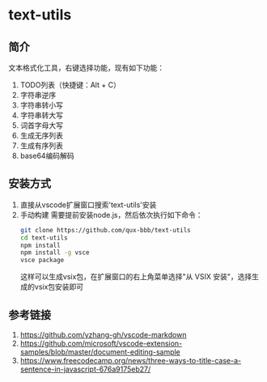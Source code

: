 # text-utils

## 简介

文本格式化工具，右键选择功能，现有如下功能：  
1. TODO列表（快捷键：Alt + C）
2. 字符串逆序
3. 字符串转小写
4. 字符串转大写
5. 词首字母大写
6. 生成无序列表
7. 生成有序列表
8. base64编码解码


## 安装方式
1. 直接从vscode扩展窗口搜索'text-utils'安装  
2. 手动构建
   需要提前安装node.js，然后依次执行如下命令：
   ```sh
   git clone https://github.com/qux-bbb/text-utils
   cd text-utils
   npm install
   npm install -g vsce
   vsce package
   ```
   这样可以生成vsix包，在扩展窗口的右上角菜单选择"从 VSIX 安装"，选择生成的vsix包安装即可  

## 参考链接
1. https://github.com/yzhang-gh/vscode-markdown  
2. https://github.com/microsoft/vscode-extension-samples/blob/master/document-editing-sample  
3. https://www.freecodecamp.org/news/three-ways-to-title-case-a-sentence-in-javascript-676a9175eb27/  